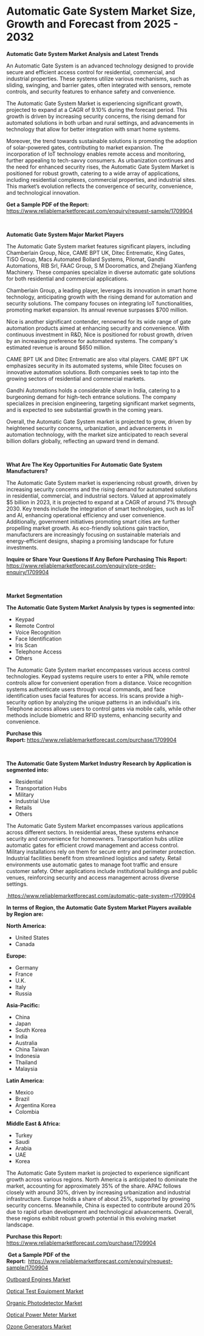 <p><h1>Automatic Gate System Market Size, Growth and Forecast from 2025 - 2032</h1></p><p><strong>Automatic Gate System Market Analysis and Latest Trends</strong></p>
<p><p>An Automatic Gate System is an advanced technology designed to provide secure and efficient access control for residential, commercial, and industrial properties. These systems utilize various mechanisms, such as sliding, swinging, and barrier gates, often integrated with sensors, remote controls, and security features to enhance safety and convenience. </p><p>The Automatic Gate System Market is experiencing significant growth, projected to expand at a CAGR of 9.10% during the forecast period. This growth is driven by increasing security concerns, the rising demand for automated solutions in both urban and rural settings, and advancements in technology that allow for better integration with smart home systems. </p><p>Moreover, the trend towards sustainable solutions is promoting the adoption of solar-powered gates, contributing to market expansion. The incorporation of IoT technology enables remote access and monitoring, further appealing to tech-savvy consumers. As urbanization continues and the need for enhanced security rises, the Automatic Gate System Market is positioned for robust growth, catering to a wide array of applications, including residential complexes, commercial properties, and industrial sites. This market’s evolution reflects the convergence of security, convenience, and technological innovation.</p></p>
<p><strong>Get a Sample PDF of the Report:&nbsp;</strong> <a href="https://www.reliablemarketforecast.com/enquiry/request-sample/1709904?utm_campaign=1197&utm_medium=2&utm_source=Github&utm_content=ia&utm_term=08042025&utm_id=automatic-gate-system">https://www.reliablemarketforecast.com/enquiry/request-sample/1709904</a></p>
<p>&nbsp;</p>
<p><strong>Automatic Gate System Major Market Players</strong></p>
<p><p>The Automatic Gate System market features significant players, including Chamberlain Group, Nice, CAME BPT UK, Ditec Entrematic, King Gates, TiSO Group, Macs Automated Bollard Systems, Pilomat, Gandhi Automations, RIB Srl, FAAC Group, S M Dooromatics, and Zhejiang Xianfeng Machinery. These companies specialize in diverse automatic gate solutions for both residential and commercial applications.</p><p>Chamberlain Group, a leading player, leverages its innovation in smart home technology, anticipating growth with the rising demand for automation and security solutions. The company focuses on integrating IoT functionalities, promoting market expansion. Its annual revenue surpasses $700 million.</p><p>Nice is another significant contender, renowned for its wide range of gate automation products aimed at enhancing security and convenience. With continuous investment in R&D, Nice is positioned for robust growth, driven by an increasing preference for automated systems. The company's estimated revenue is around $650 million.</p><p>CAME BPT UK and Ditec Entrematic are also vital players. CAME BPT UK emphasizes security in its automated systems, while Ditec focuses on innovative automation solutions. Both companies seek to tap into the growing sectors of residential and commercial markets.</p><p>Gandhi Automations holds a considerable share in India, catering to a burgeoning demand for high-tech entrance solutions. The company specializes in precision engineering, targeting significant market segments, and is expected to see substantial growth in the coming years.</p><p>Overall, the Automatic Gate System market is projected to grow, driven by heightened security concerns, urbanization, and advancements in automation technology, with the market size anticipated to reach several billion dollars globally, reflecting an upward trend in demand.</p></p>
<p>&nbsp;</p>
<p><strong>What Are The Key Opportunities For Automatic Gate System Manufacturers?</strong></p>
<p><p>The Automatic Gate System market is experiencing robust growth, driven by increasing security concerns and the rising demand for automated solutions in residential, commercial, and industrial sectors. Valued at approximately $5 billion in 2023, it is projected to expand at a CAGR of around 7% through 2030. Key trends include the integration of smart technologies, such as IoT and AI, enhancing operational efficiency and user convenience. Additionally, government initiatives promoting smart cities are further propelling market growth. As eco-friendly solutions gain traction, manufacturers are increasingly focusing on sustainable materials and energy-efficient designs, shaping a promising landscape for future investments.</p></p>
<p><strong>Inquire or Share Your Questions If Any Before Purchasing This Report:</strong> <a href="https://www.reliablemarketforecast.com/enquiry/pre-order-enquiry/1709904?utm_campaign=1197&utm_medium=2&utm_source=Github&utm_content=ia&utm_term=08042025&utm_id=automatic-gate-system">https://www.reliablemarketforecast.com/enquiry/pre-order-enquiry/1709904</a></p>
<p>&nbsp;</p>
<p><strong>Market Segmentation</strong></p>
<p><strong>The Automatic Gate System Market Analysis by types is segmented into:</strong></p>
<p><ul><li>Keypad</li><li>Remote Control</li><li>Voice Recognition</li><li>Face Identification</li><li>Iris Scan</li><li>Telephone Access</li><li>Others</li></ul></p>
<p><p>The Automatic Gate System market encompasses various access control technologies. Keypad systems require users to enter a PIN, while remote controls allow for convenient operation from a distance. Voice recognition systems authenticate users through vocal commands, and face identification uses facial features for access. Iris scans provide a high-security option by analyzing the unique patterns in an individual's iris. Telephone access allows users to control gates via mobile calls, while other methods include biometric and RFID systems, enhancing security and convenience.</p></p>
<p><strong>Purchase this Report:&nbsp;</strong><a href="https://www.reliablemarketforecast.com/purchase/1709904?utm_campaign=1197&utm_medium=2&utm_source=Github&utm_content=ia&utm_term=08042025&utm_id=automatic-gate-system">https://www.reliablemarketforecast.com/purchase/1709904</a></p>
<p>&nbsp;</p>
<p><strong>The Automatic Gate System Market Industry Research by Application is segmented into:</strong></p>
<p><ul><li>Residential</li><li>Transportation Hubs</li><li>Military</li><li>Industrial Use</li><li>Retails</li><li>Others</li></ul></p>
<p><p>The Automatic Gate System Market encompasses various applications across different sectors. In residential areas, these systems enhance security and convenience for homeowners. Transportation hubs utilize automatic gates for efficient crowd management and access control. Military installations rely on them for secure entry and perimeter protection. Industrial facilities benefit from streamlined logistics and safety. Retail environments use automatic gates to manage foot traffic and ensure customer safety. Other applications include institutional buildings and public venues, reinforcing security and access management across diverse settings.</p></p>
<p><a href="https://www.reliablemarketforecast.com/automatic-gate-system-r1709904?utm_campaign=1197&utm_medium=2&utm_source=Github&utm_content=ia&utm_term=08042025&utm_id=automatic-gate-system">&nbsp;https://www.reliablemarketforecast.com/automatic-gate-system-r1709904</a></p>
<p><strong>In terms of Region, the Automatic Gate System Market Players available by Region are:</strong></p>
<p>
    <p> <strong> North America: </strong>
        <ul>
            <li>United States</li>
            <li>Canada</li>
        </ul>
        </p> 
    <p> <strong> Europe: </strong>
        <ul>
            <li>Germany</li>
            <li>France</li>
            <li>U.K.</li>
            <li>Italy</li>
            <li>Russia</li>
        </ul>
        </p> 
    <p> <strong> Asia-Pacific: </strong>
        <ul>
            <li>China</li>
            <li>Japan</li>
            <li>South Korea</li>
            <li>India</li>
            <li>Australia</li>
            <li>China Taiwan</li>
            <li>Indonesia</li>
            <li>Thailand</li>
            <li>Malaysia</li>
        </ul>
        </p> 
    <p> <strong> Latin America: </strong>
        <ul>
            <li>Mexico</li>
            <li>Brazil</li>
            <li>Argentina Korea</li>
            <li>Colombia</li>
        </ul>
        </p> 
    <p> <strong> Middle East & Africa: </strong>
        <ul>
            <li>Turkey</li>
            <li>Saudi</li>
            <li>Arabia</li>
            <li>UAE</li>
            <li>Korea</li>
        </ul>
    </p>
    </p>
<p><p>The Automatic Gate System market is projected to experience significant growth across various regions. North America is anticipated to dominate the market, accounting for approximately 35% of the share. APAC follows closely with around 30%, driven by increasing urbanization and industrial infrastructure. Europe holds a share of about 25%, supported by growing security concerns. Meanwhile, China is expected to contribute around 20% due to rapid urban development and technological advancements. Overall, these regions exhibit robust growth potential in this evolving market landscape.</p></p>
<p><strong>Purchase this Report: </strong><a href="https://www.reliablemarketforecast.com/purchase/1709904?utm_campaign=1197&utm_medium=2&utm_source=Github&utm_content=ia&utm_term=08042025&utm_id=automatic-gate-system">https://www.reliablemarketforecast.com/purchase/1709904</a></p>
<p>&nbsp;<strong>Get a Sample PDF of the Report:&nbsp;&nbsp;</strong><a href="https://www.reliablemarketforecast.com/enquiry/request-sample/1709904?utm_campaign=1197&utm_medium=2&utm_source=Github&utm_content=ia&utm_term=08042025&utm_id=automatic-gate-system">https://www.reliablemarketforecast.com/enquiry/request-sample/1709904</a></p>
<p><strong></strong></p>
<p><p><a href="https://github.com/andulanick3/Market-Research-Report-List-1/blob/main/outboard-engines-market.md?utm_campaign=1197&utm_medium=2&utm_source=Github&utm_content=ia&utm_term=08042025&utm_id=automatic-gate-system">Outboard Engines Market</a></p><p><a href="https://github.com/sleeprudantf/Market-Research-Report-List-1/blob/main/optical-test-equipment-market.md?utm_campaign=1197&utm_medium=2&utm_source=Github&utm_content=ia&utm_term=08042025&utm_id=automatic-gate-system">Optical Test Equipment Market</a></p><p><a href="https://github.com/mgapeak/Market-Research-Report-List-1/blob/main/organic-photodetector-market.md?utm_campaign=1197&utm_medium=2&utm_source=Github&utm_content=ia&utm_term=08042025&utm_id=automatic-gate-system">Organic Photodetector Market</a></p><p><a href="https://github.com/kakeryttri0c/Market-Research-Report-List-1/blob/main/optical-power-meter-market.md?utm_campaign=1197&utm_medium=2&utm_source=Github&utm_content=ia&utm_term=08042025&utm_id=automatic-gate-system">Optical Power Meter Market</a></p><p><a href="https://github.com/BrandonBrown3773/Market-Research-Report-List-1/blob/main/ozone-generators-market.md?utm_campaign=1197&utm_medium=2&utm_source=Github&utm_content=ia&utm_term=08042025&utm_id=automatic-gate-system">Ozone Generators Market</a></p></p>